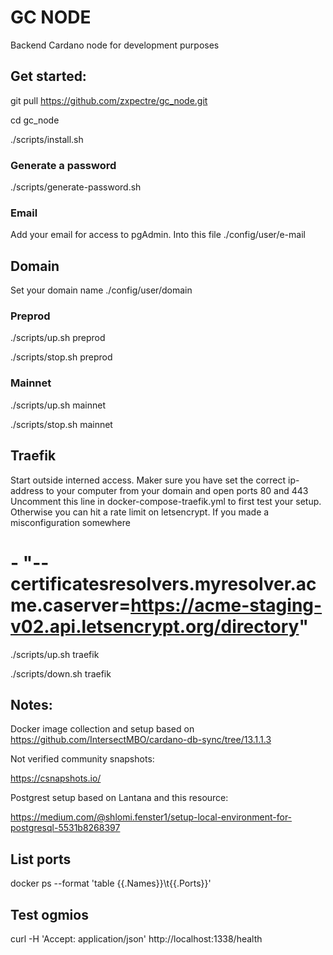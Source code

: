# GC NODE
Backend Cardano node for development purposes

## Get started:

git pull https://github.com/zxpectre/gc_node.git

cd gc_node

./scripts/install.sh

### Generate a password

./scripts/generate-password.sh

### Email

Add your email for access to pgAdmin. Into this file
./config/user/e-mail

## Domain

Set your domain name 
./config/user/domain

### Preprod

./scripts/up.sh preprod

./scripts/stop.sh preprod

### Mainnet

./scripts/up.sh mainnet

./scripts/stop.sh mainnet

## Traefik

Start outside interned access. 
Maker sure you have set the correct ip-address to your computer from your domain and open ports 80 and 443
Uncomment this line in docker-compose-traefik.yml to first test your setup. Otherwise you can hit a rate limit on letsencrypt. If you made a 
misconfiguration somewhere 
# - "--certificatesresolvers.myresolver.acme.caserver=https://acme-staging-v02.api.letsencrypt.org/directory"

./scripts/up.sh traefik

./scripts/down.sh traefik

## Notes:

Docker image collection and setup based on https://github.com/IntersectMBO/cardano-db-sync/tree/13.1.1.3


Not verified community snapshots: 

https://csnapshots.io/


Postgrest setup based on Lantana and this resource:

https://medium.com/@shlomi.fenster1/setup-local-environment-for-postgresql-5531b8268397


## List ports
docker ps --format 'table {{.Names}}\t{{.Ports}}'

## Test ogmios
curl -H 'Accept: application/json' http://localhost:1338/health
